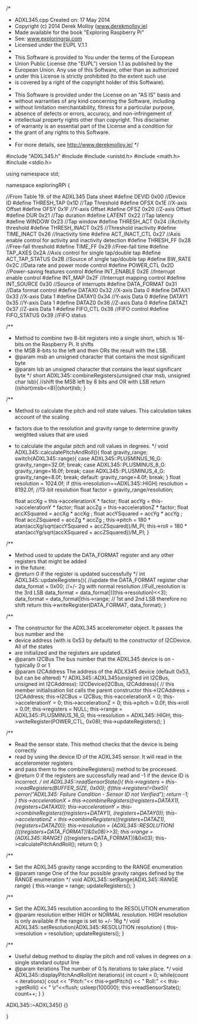   
/*
 * ADXL345.cpp  Created on: 17 May 2014
 * Copyright (c) 2014 Derek Molloy (www.derekmolloy.ie)
 * Made available for the book "Exploring Raspberry Pi"
 * See: www.exploringrpi.com
 * Licensed under the EUPL V.1.1
 *
 * This Software is provided to You under the terms of the European 
 * Union Public License (the "EUPL") version 1.1 as published by the 
 * European Union. Any use of this Software, other than as authorized 
 * under this License is strictly prohibited (to the extent such use 
 * is covered by a right of the copyright holder of this Software).
 * 
 * This Software is provided under the License on an "AS IS" basis and 
 * without warranties of any kind concerning the Software, including 
 * without limitation merchantability, fitness for a particular purpose, 
 * absence of defects or errors, accuracy, and non-infringement of 
 * intellectual property rights other than copyright. This disclaimer 
 * of warranty is an essential part of the License and a condition for 
 * the grant of any rights to this Software.
 * 
 * For more details, see http://www.derekmolloy.ie/
 */

#include "ADXL345.h"
#include <iostream>
#include <unistd.h>
#include <math.h>
#include <stdio.h>

using namespace std;

namespace exploringRPi {

//From Table 19. of the ADXL345 Data sheet
#define DEVID          0x00   //Device ID
#define THRESH_TAP     0x1D   //Tap Threshold
#define OFSX           0x1E   //X-axis Offset
#define OFSY           0x1F   //Y-axis Offset
#define OFSZ           0x20   //Z-axis Offset
#define DUR            0x21   //Tap duration
#define LATENT         0x22   //Tap latency
#define WINDOW         0x23   //Tap window
#define THRESH_ACT     0x24   //Activity threshold
#define THRESH_INACT   0x25   //Threshold inactivity
#define TIME_INACT     0x26   //Inactivity time
#define ACT_INACT_CTL  0x27   //Axis enable control for activity and inactivity detection
#define THRESH_FF      0x28   //Free-fall threshold
#define TIME_FF        0x29   //Free-fall time
#define TAP_AXES       0x2A   //Axis control for single tap/double tap
#define ACT_TAP_STATUS 0x2B   //Source of single tap/double tap
#define BW_RATE        0x2C   //Data rate and power mode control
#define POWER_CTL      0x2D   //Power-saving features control
#define INT_ENABLE     0x2E   //Interrupt enable control
#define INT_MAP        0x2F   //Interrupt mapping control
#define INT_SOURCE     0x30   //Source of interrupts
#define DATA_FORMAT    0x31   //Data format control
#define DATAX0         0x32   //X-axis Data 0
#define DATAX1         0x33   //X-axis Data 1
#define DATAY0         0x34   //Y-axis Data 0
#define DATAY1         0x35   //Y-axis Data 1
#define DATAZ0         0x36   //Z-axis Data 0
#define DATAZ1         0x37   //Z-axis Data 1
#define FIFO_CTL       0x38   //FIFO control
#define FIFO_STATUS    0x39   //FIFO status

/**
 * Method to combine two 8-bit registers into a single short, which is 16-bits on the Raspberry Pi. It shifts
 * the MSB 8-bits to the left and then ORs the result with the LSB.
 * @param msb an unsigned character that contains the most significant byte
 * @param lsb an unsigned character that contains the least significant byte
 */
short ADXL345::combineRegisters(unsigned char msb, unsigned char lsb){
   //shift the MSB left by 8 bits and OR with LSB
   return ((short)msb<<8)|(short)lsb;
}

/**
 * Method to calculate the pitch and roll state values. This calculation takes account of the scaling
 * factors due to the resolution and gravity range to determine gravity weighted values that are used
 * to calculate the angular pitch and roll values in degrees.
 */
void ADXL345::calculatePitchAndRoll(){
	float gravity_range;
	switch(ADXL345::range){
		case ADXL345::PLUSMINUS_16_G: gravity_range=32.0f; break;
		case ADXL345::PLUSMINUS_8_G: gravity_range=16.0f; break;
		case ADXL345::PLUSMINUS_4_G: gravity_range=8.0f; break;
		default: gravity_range=4.0f; break;
	}
    float resolution = 1024.0f;
    if (this->resolution==ADXL345::HIGH) resolution = 8192.0f; //13-bit resolution
    float factor = gravity_range/resolution;

    float accXg = this->accelerationX * factor;
    float accYg = this->accelerationY * factor;
    float accZg = this->accelerationZ * factor;
	float accXSquared = accXg * accXg ;
	float accYSquared = accYg * accYg ;
	float accZSquared = accZg * accZg ;
	this->pitch = 180 * atan(accXg/sqrt(accYSquared + accZSquared))/M_PI;
	this->roll = 180 * atan(accYg/sqrt(accXSquared + accZSquared))/M_PI;
}

/**
 * Method used to update the DATA_FORMAT register and any other registers that might be added
 * in the future.
 * @return 0 if the register is updated successfully
 */
int ADXL345::updateRegisters(){
   //update the DATA_FORMAT register
   char data_format = 0x00;  //+/- 2g with normal resolution
   //Full_resolution is the 3rd LSB
   data_format = data_format|((this->resolution)<<3);
   data_format = data_format|this->range; // 1st and 2nd LSB therefore no shift
   return this->writeRegister(DATA_FORMAT, data_format);
}

/**
 * The constructor for the ADXL345 accelerometer object. It passes the bus number and the
 * device address (with is 0x53 by default) to the constructor of I2CDevice. All of the states
 * are initialized and the registers are updated.
 * @param I2CBus The bus number that the ADXL345 device is on - typically 0 or 1
 * @param I2CAddress The address of the ADLX345 device (default 0x53, but can be altered)
 */
ADXL345::ADXL345(unsigned int I2CBus, unsigned int I2CAddress):
	I2CDevice(I2CBus, I2CAddress){   // this member initialisation list calls the parent constructor
	this->I2CAddress = I2CAddress;
	this->I2CBus = I2CBus;
	this->accelerationX = 0;
	this->accelerationY = 0;
	this->accelerationZ = 0;
	this->pitch = 0.0f;
	this->roll = 0.0f;
	this->registers = NULL;
	this->range = ADXL345::PLUSMINUS_16_G;
	this->resolution = ADXL345::HIGH;
	this->writeRegister(POWER_CTL, 0x08);
	this->updateRegisters();
}

/**
 * Read the sensor state. This method checks that the device is being correctly
 * read by using the device ID of the ADXL345 sensor. It will read in the accelerometer registers
 * and pass them to the combineRegisters() method to be processed.
 * @return 0 if the registers are successfully read and -1 if the device ID is incorrect.
 */
int ADXL345::readSensorState(){
	this->registers = this->readRegisters(BUFFER_SIZE, 0x00);
	if(*this->registers!=0xe5){
		perror("ADXL345: Failure Condition - Sensor ID not Verified");
		return -1;
	}
	this->accelerationX = this->combineRegisters(*(registers+DATAX1), *(registers+DATAX0));
	this->accelerationY = this->combineRegisters(*(registers+DATAY1), *(registers+DATAY0));
	this->accelerationZ = this->combineRegisters(*(registers+DATAZ1), *(registers+DATAZ0));
	this->resolution = (ADXL345::RESOLUTION) (((*(registers+DATA_FORMAT))&0x08)>>3);
	this->range = (ADXL345::RANGE) ((*(registers+DATA_FORMAT))&0x03);
	this->calculatePitchAndRoll();
	return 0;
}

/**
 * Set the ADXL345 gravity range according to the RANGE enumeration
 * @param range One of the four possible gravity ranges defined by the RANGE enumeration
 */
void ADXL345::setRange(ADXL345::RANGE range) {
	this->range = range;
	updateRegisters();
}

/**
 * Set the ADXL345 resolution according to the RESOLUTION enumeration
 * @param resolution either HIGH or NORMAL resolution. HIGH resolution is only available if the range is set to +/- 16g
 */
void ADXL345::setResolution(ADXL345::RESOLUTION resolution) {
	this->resolution = resolution;
	updateRegisters();
}

/**
 * Useful debug method to display the pitch and roll values in degrees on a single standard output line
 * @param iterations The number of 0.1s iterations to take place.
 */
void ADXL345::displayPitchAndRoll(int iterations){
	int count = 0;
	while(count < iterations){
	      cout << "Pitch:"<< this->getPitch() << " Roll:" << this->getRoll() << "     \r"<<flush;
	      usleep(100000);
	      this->readSensorState();
	      count++;
	}
}

ADXL345::~ADXL345() {}

}
